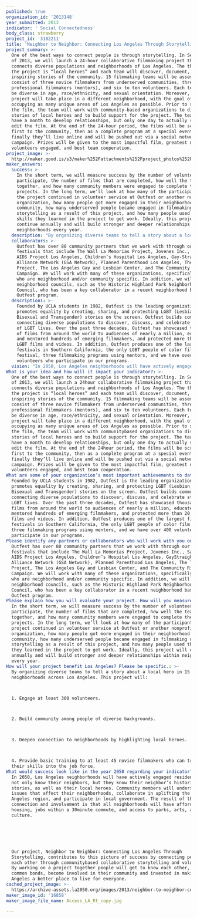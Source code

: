 ```yaml
---
published: true
organization_id: '2013148'
year_submitted: 2013
indicator: ' Social Connectedness'
body_class: strawberry
project_id: '3102211'
title: 'Neighbor to Neighbor: Connecting Los Angeles Through Storytelling'
project_summary: >-
  One of the best ways to connect people is through storytelling. In September
  of 2013, we will launch a 24-hour collaborative filmmaking project that
  connects diverse populations and neighborhoods of Los Angeles. The theme of
  the project is “local heroes” and each team will discover, document, and share
  inspiring stories of the community. 15 filmmaking teams will be assembled that
  consist of three novice filmmakers from underserved communities, three
  professional filmmakers (mentors), and six to ten volunteers. Each team will
  be diverse in age, race/ethnicity, and sexual orientation. Moreover, each
  project will take place in a different neighborhood, with the goal of
  occupying as many unique areas of Los Angeles as possible. Prior to shooting
  the film, the team will work with community-based organizations to discover
  stories of local heroes and to build support for the project. The teams will
  have a month to develop relationships, but only one day to actually shoot and
  edit the film. At the end of the 24-hour period, the films will be screened
  first to the community, then as a complete program at a special event, and
  finally they’ll live online and will be pushed out via a social networking
  campaign. Prizes will be given to the most impactful film, greatest number of
  volunteers engaged, and best team cooperation. 
project_image: >-
  http://maker.good.is/s3/maker%252Fattachments%252Fproject_photos%252Fimages%252F16858%252Fdisplay%252FAccess_LA_Rt_copy.jpg=c570x385
maker_answers:
  success: >-
    In the short term, we will measure success by the number of volunteers who
    participate, the number of films that are completed, how well the teams work
    together, and how many community members were engaged to complete the
    projects. In the long term, we’ll look at how many of the participants in
    the project continued in volunteer service at Outfest or another non-profit
    organization, how many people got more engaged in their neighborhood or
    community, how many underserved people became engaged in filmmaking or
    storytelling as a result of this project, and how many people used the
    skills they learned in the project to get work. Ideally, this project will
    continue annually and will build stronger and deeper relationships within
    neighborhoods every year. 
  description: "By organizing diverse teams to tell a story about a local hero in 15 different neighborhoods across Los Angeles. This project will: \r\n1. Engage at least 300 volunteers. \r\n2. Build community among people of diverse backgrounds. \r\n3. Deepen connection to neighborhoods by highlighting local heroes. \r\n4. Provide basic training to at least 45 novice filmmakers who can transport their skills into the job force. "
  collaborators: >-
    Outfest has over 80 community partners that we work with through our film
    festivals that include The Wall La Memorias Project, Jovenes Inc., Satrang,
    AIDS Project Los Angeles, Children’s Hospital Los Angeles, Gay-Straight
    Alliance Network (GSA Network), Planned Parenthood Los Angeles, The Trevor
    Project, The Los Angeles Gay and Lesbian Center, and The Community Rights
    Campaign. We will work with many of these organizations, specifically those
    who are neighborhood and/or community specific. In addition, we will engage
    neighborhood councils, such as the Historic Highland Park Neighborhood
    Council, who has been a key collaborator in a recent neighborhood based
    Outfest program. 
  description1: >-
    Founded by UCLA students in 1982, Outfest is the leading organization that
    promotes equality by creating, sharing, and protecting LGBT (Lesbian, Gay,
    Bisexual and Transgender) stories on the screen. Outfest builds community by
    connecting diverse populations to discover, discuss, and celebrate stories
    of LGBT lives. Over the past three decades, Outfest has showcased thousands
    of films from around the world to audiences of nearly a million, educated
    and mentored hundreds of emerging filmmakers, and protected more than 20,000
    LGBT films and videos. In addition, Outfest produces one of the largest film
    festivals in Southern California, the only LGBT people of color film
    festival, three filmmaking programs using mentors, and we have over 400
    volunteers who participate in our programs. 
  vision: "In 2050, Los Angeles neighborhoods will have actively engaged residents, who not only know their neighbors, but they know their neighbor’s histories and stories, as well as their local heroes. Community members will understand the issues that affect their neighborhoods, collaborate in uplifting the Los Angeles region, and participate in local government. The result of this connection and involvement is that all neighborhoods will have affordable housing, jobs within a 30-minute commute, and access to parks, arts, and culture. \r\n\r\nOur project, Neighbor to Neighbor: Connecting Los Angeles Through Storytelling, contributes to this picture of success by connecting people to each other through community-based collaborative storytelling and volunteerism. By working on a project together people will get to know each other, develop common bonds, become involved in their community and invested in making Los Angeles a better place to live for everyone. "
What is your idea and how will it impact your indicator?: >-
  One of the best ways to connect people is through storytelling. In September
  of 2013, we will launch a 24hour collaborative filmmaking project that
  connects diverse populations and neighborhoods of Los Angeles. The theme of
  the project is “local heroes” and each team will discover, document, and share
  inspiring stories of the community. 15 filmmaking teams will be assembled that
  consist of three novice filmmakers from underserved communities, three
  professional filmmakers (mentors), and six to ten volunteers. Each team will
  be diverse in age, race/ethnicity, and sexual orientation. Moreover, each
  project will take place in a different neighborhood, with the goal of
  occupying as many unique areas of Los Angeles as possible. Prior to shooting
  the film, the team will work with communitybased organizations to discover
  stories of local heroes and to build support for the project. The teams will
  have a month to develop relationships, but only one day to actually shoot and
  edit the film. At the end of the 24hour period, the films will be screened
  first to the community, then as a complete program at a special event, and
  finally they’ll live online and will be pushed out via a social networking
  campaign. Prizes will be given to the most impactful film, greatest number of
  volunteers engaged, and best team cooperation. 
What are some of your organization’s most important achievements to date?: >-
  Founded by UCLA students in 1982, Outfest is the leading organization that
  promotes equality by creating, sharing, and protecting LGBT (Lesbian, Gay,
  Bisexual and Transgender) stories on the screen. Outfest builds community by
  connecting diverse populations to discover, discuss, and celebrate stories of
  LGBT lives. Over the past three decades, Outfest has showcased thousands of
  films from around the world to audiences of nearly a million, educated and
  mentored hundreds of emerging filmmakers, and protected more than 20,000 LGBT
  films and videos. In addition, Outfest produces one of the largest film
  festivals in Southern California, the only LGBT people of color film festival,
  three filmmaking programs using mentors, and we have over 400 volunteers who
  participate in our programs. 
Please identify any partners or collaborators who will work with you on this project.: >-
  Outfest has over 80 community partners that we work with through our film
  festivals that include The Wall La Memorias Project, Jovenes Inc., Satrang,
  AIDS Project Los Angeles, Children’s Hospital Los Angeles, GayStraight
  Alliance Network (GSA Network), Planned Parenthood Los Angeles, The Trevor
  Project, The Los Angeles Gay and Lesbian Center, and The Community Rights
  Campaign. We will work with many of these organizations, specifically those
  who are neighborhood and/or community specific. In addition, we will engage
  neighborhood councils, such as the Historic Highland Park Neighborhood
  Council, who has been a key collaborator in a recent neighborhood based
  Outfest program. 
Please explain how you will evaluate your project. How will you measure success?: >-
  In the short term, we will measure success by the number of volunteers who
  participate, the number of films that are completed, how well the teams work
  together, and how many community members were engaged to complete the
  projects. In the long term, we’ll look at how many of the participants in the
  project continued in volunteer service at Outfest or another nonprofit
  organization, how many people got more engaged in their neighborhood or
  community, how many underserved people became engaged in filmmaking or
  storytelling as a result of this project, and how many people used the skills
  they learned in the project to get work. Ideally, this project will continue
  annually and will build stronger and deeper relationships within neighborhoods
  every year. 
How will your project benefit Los Angeles? Please be specific.: >-
  By organizing diverse teams to tell a story about a local hero in 15 different
  neighborhoods across Los Angeles. This project will: 



  1. Engage at least 300 volunteers. 



  2. Build community among people of diverse backgrounds. 



  3. Deepen connection to neighborhoods by highlighting local heroes. 



  4. Provide basic training to at least 45 novice filmmakers who can transport
  their skills into the job force. 
What would success look like in the year 2050 regarding your indicator?: >-
  In 2050, Los Angeles neighborhoods will have actively engaged residents, who
  not only know their neighbors, but they know their neighbor’s histories and
  stories, as well as their local heroes. Community members will understand the
  issues that affect their neighborhoods, collaborate in uplifting the Los
  Angeles region, and participate in local government. The result of this
  connection and involvement is that all neighborhoods will have affordable
  housing, jobs within a 30minute commute, and access to parks, arts, and
  culture. 






  Our project, Neighbor to Neighbor: Connecting Los Angeles Through
  Storytelling, contributes to this picture of success by connecting people to
  each other through communitybased collaborative storytelling and volunteerism.
  By working on a project together people will get to know each other, develop
  common bonds, become involved in their community and invested in making Los
  Angeles a better place to live for everyone. 
cached_project_image: >-
  https://archive-assets.la2050.org/images/2013/neighbor-to-neighbor-connecting-los-angeles-through-storytelling/maker.good.is/s3/maker%252Fattachments%252Fproject_photos%252Fimages%252F16858%252Fdisplay%252FAccess_LA_Rt_copy.jpg=c570x385.jpg
maker_image_id: '16858'
maker_image_file_name: Access_LA_Rt_copy.jpg

---
```

